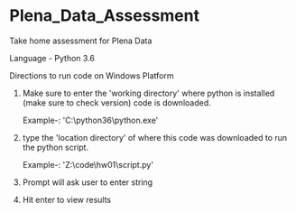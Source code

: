 # Plena_Data_Assessment
Take home assessment for Plena Data

Language - Python 3.6

Directions to run code on Windows Platform
1. Make sure to enter the 'working directory' where python is installed (make sure to check version) code is downloaded.

      Example-: 'C:\python36\python.exe'

2. type the 'location directory' of where this code was downloaded to run the python script.

      Example-: 'Z:\code\hw01\script.py'

3. Prompt will ask user to enter string

4. Hit enter to view results
